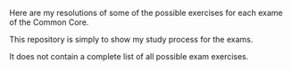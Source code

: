 Here are my resolutions of some of the possible exercises for each exame of the Common Core.

This repository is simply to show my study process for the exams.

It does not contain a complete list of all possible exam exercises.
